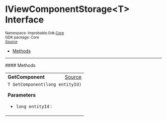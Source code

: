 
# IViewComponentStorage&lt;T&gt; Interface
<sup>
Namespace: Improbable.Gdk.<a href="{{urlRoot}}/api/core-index">Core</a><br/>
GDK package: Core<br/>
<a href="https://www.github.com/spatialos/gdk-for-unity/blob/88a422dc255ef1d47ee9385f226ca439f31c000b/workers/unity/Packages/io.improbable.gdk.core/View/ViewStorage.cs/#L18">Source</a>
<style>
a code {
                    padding: 0em 0.25em!important;
}
code {
                    background-color: #ffffff!important;
}
</style>
</sup>
<nav id="pageToc" class="page-toc"><ul><li><a href="#methods">Methods</a>
</ul></nav>













</p>
<hr style="width:100%; border-top-color:#d8d8d8" />
#### Methods


</p>




<table width="100%">
    <tr>
        <td style="border-right:none"><a id="getcomponent-long"></a><b>GetComponent</b></td>
        <td style="border-left:none; text-align:right"><a href="https://www.github.com/spatialos/gdk-for-unity/blob/88a422dc255ef1d47ee9385f226ca439f31c000b/workers/unity/Packages/io.improbable.gdk.core/View/ViewStorage.cs/#L20">Source</a></td>
    </tr>
    <tr>
        <td colspan="2">
<code>T GetComponent(long entityId)</code></p>



</p>

<b>Parameters</b>

<ul>
<li><code>long entityId</code> : </li>
</ul>





</td>
    </tr>
</table>





